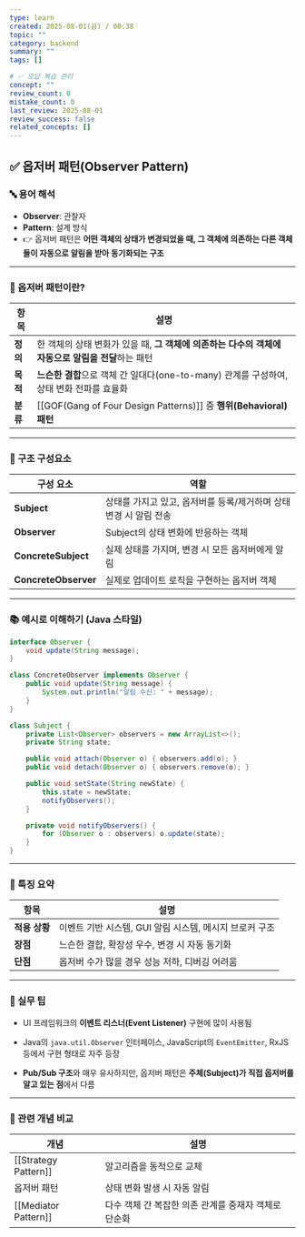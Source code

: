 ```yaml
---
type: learn
created: 2025-08-01(금) / 00:38
topic: ""
category: backend
summary: ""
tags: []

# ✅ 오답 복습 관리
concept: ""
review_count: 0
mistake_count: 0
last_review: 2025-08-01
review_success: false
related_concepts: []
---
```


## ✅ 옵저버 패턴(Observer Pattern)

### 🔤 용어 해석

- **Observer**: 관찰자
- **Pattern**: 설계 방식
- 👉 옵저버 패턴은 **어떤 객체의 상태가 변경되었을 때, 그 객체에 의존하는 다른 객체들이 자동으로 알림을 받아 동기화되는 구조**

---

### 🧩 옵저버 패턴이란?

| 항목 | 설명 |
|------|------|
| **정의** | 한 객체의 상태 변화가 있을 때, **그 객체에 의존하는 다수의 객체에 자동으로 알림을 전달**하는 패턴 |
| **목적** | **느슨한 결합**으로 객체 간 일대다(one-to-many) 관계를 구성하여, 상태 변화 전파를 효율화 |
| **분류** | [[GOF(Gang of Four Design Patterns)]] 중 **행위(Behavioral) 패턴**

---

### 🧱 구조 구성요소

| 구성 요소 | 역할 |
|-----------|------|
| **Subject** | 상태를 가지고 있고, 옵저버를 등록/제거하며 상태 변경 시 알림 전송 |
| **Observer** | Subject의 상태 변화에 반응하는 객체 |
| **ConcreteSubject** | 실제 상태를 가지며, 변경 시 모든 옵저버에게 알림 |
| **ConcreteObserver** | 실제로 업데이트 로직을 구현하는 옵저버 객체

---

### 📚 예시로 이해하기 (Java 스타일)

```java
interface Observer {
    void update(String message);
}

class ConcreteObserver implements Observer {
    public void update(String message) {
        System.out.println("알림 수신: " + message);
    }
}

class Subject {
    private List<Observer> observers = new ArrayList<>();
    private String state;

    public void attach(Observer o) { observers.add(o); }
    public void detach(Observer o) { observers.remove(o); }

    public void setState(String newState) {
        this.state = newState;
        notifyObservers();
    }

    private void notifyObservers() {
        for (Observer o : observers) o.update(state);
    }
}
````

---

### 🧠 특징 요약

|항목|설명|
|---|---|
|**적용 상황**|이벤트 기반 시스템, GUI 알림 시스템, 메시지 브로커 구조|
|**장점**|느슨한 결합, 확장성 우수, 변경 시 자동 동기화|
|**단점**|옵저버 수가 많을 경우 성능 저하, 디버깅 어려움|

---

### 🎯 실무 팁

- UI 프레임워크의 **이벤트 리스너(Event Listener)** 구현에 많이 사용됨
    
- Java의 `java.util.Observer` 인터페이스, JavaScript의 `EventEmitter`, RxJS 등에서 구현 형태로 자주 등장
    
- **Pub/Sub 구조**와 매우 유사하지만, 옵저버 패턴은 **주체(Subject)가 직접 옵저버를 알고 있는 점**에서 다름
    

---

### 🧩 관련 개념 비교

|개념|설명|
|---|---|
|[[Strategy Pattern]]|알고리즘을 동적으로 교체|
|옵저버 패턴|상태 변화 발생 시 자동 알림|
|[[Mediator Pattern]]|다수 객체 간 복잡한 의존 관계를 중재자 객체로 단순화|